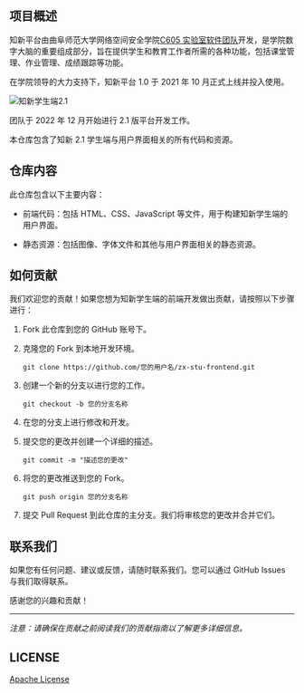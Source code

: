 ## 项目概述

知新平台由曲阜师范大学网络空间安全学院[C605 实验室软件团队](https://c605.cn)开发，是学院数字大脑的重要组成部分，旨在提供学生和教育工作者所需的各种功能，包括课堂管理、作业管理、成绩跟踪等功能。

在学院领导的大力支持下，知新平台 1.0 于 2021 年 10 月正式上线并投入使用。

![知新学生端2.1](https://cyberdownload.anrunlu.net/FjZ8vlu1TbYA-ikNj8UlrJBk7uVR)

团队于 2022 年 12 月开始进行 2.1 版平台开发工作。

本仓库包含了知新 2.1 学生端与用户界面相关的所有代码和资源。

## 仓库内容

此仓库包含以下主要内容：

- 前端代码：包括 HTML、CSS、JavaScript 等文件，用于构建知新学生端的用户界面。

- 静态资源：包括图像、字体文件和其他与用户界面相关的静态资源。

## 如何贡献

我们欢迎您的贡献！如果您想为知新学生端的前端开发做出贡献，请按照以下步骤进行：

1. Fork 此仓库到您的 GitHub 账号下。

2. 克隆您的 Fork 到本地开发环境。

   ```shell
   git clone https://github.com/您的用户名/zx-stu-frontend.git
   ```

3. 创建一个新的分支以进行您的工作。

   ```shell
   git checkout -b 您的分支名称
   ```

4. 在您的分支上进行修改和开发。

5. 提交您的更改并创建一个详细的描述。

   ```shell
   git commit -m "描述您的更改"
   ```

6. 将您的更改推送到您的 Fork。

   ```shell
   git push origin 您的分支名称
   ```

7. 提交 Pull Request 到此仓库的主分支。我们将审核您的更改并合并它们。

## 联系我们

如果您有任何问题、建议或反馈，请随时联系我们。您可以通过 GitHub Issues 与我们取得联系。

感谢您的兴趣和贡献！

---

_注意：请确保在贡献之前阅读我们的贡献指南以了解更多详细信息。_

## LICENSE

[Apache License](http://www.apache.org/licenses/)
